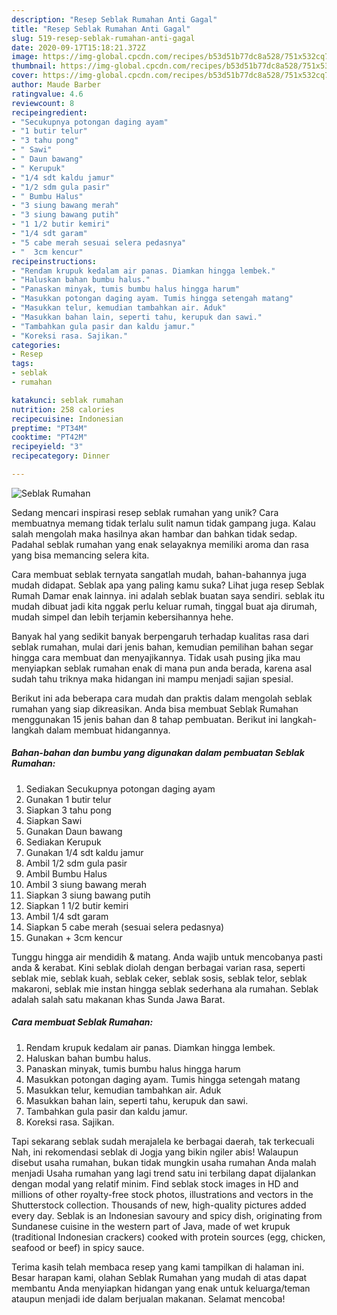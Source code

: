 ```yaml
---
description: "Resep Seblak Rumahan Anti Gagal"
title: "Resep Seblak Rumahan Anti Gagal"
slug: 519-resep-seblak-rumahan-anti-gagal
date: 2020-09-17T15:18:21.372Z
image: https://img-global.cpcdn.com/recipes/b53d51b77dc8a528/751x532cq70/seblak-rumahan-foto-resep-utama.jpg
thumbnail: https://img-global.cpcdn.com/recipes/b53d51b77dc8a528/751x532cq70/seblak-rumahan-foto-resep-utama.jpg
cover: https://img-global.cpcdn.com/recipes/b53d51b77dc8a528/751x532cq70/seblak-rumahan-foto-resep-utama.jpg
author: Maude Barber
ratingvalue: 4.6
reviewcount: 8
recipeingredient:
- "Secukupnya potongan daging ayam"
- "1 butir telur"
- "3 tahu pong"
- " Sawi"
- " Daun bawang"
- " Kerupuk"
- "1/4 sdt kaldu jamur"
- "1/2 sdm gula pasir"
- " Bumbu Halus"
- "3 siung bawang merah"
- "3 siung bawang putih"
- "1 1/2 butir kemiri"
- "1/4 sdt garam"
- "5 cabe merah sesuai selera pedasnya"
- "  3cm kencur"
recipeinstructions:
- "Rendam krupuk kedalam air panas. Diamkan hingga lembek."
- "Haluskan bahan bumbu halus."
- "Panaskan minyak, tumis bumbu halus hingga harum"
- "Masukkan potongan daging ayam. Tumis hingga setengah matang"
- "Masukkan telur, kemudian tambahkan air. Aduk"
- "Masukkan bahan lain, seperti tahu, kerupuk dan sawi."
- "Tambahkan gula pasir dan kaldu jamur."
- "Koreksi rasa. Sajikan."
categories:
- Resep
tags:
- seblak
- rumahan

katakunci: seblak rumahan 
nutrition: 258 calories
recipecuisine: Indonesian
preptime: "PT34M"
cooktime: "PT42M"
recipeyield: "3"
recipecategory: Dinner

---
```



![Seblak Rumahan](https://img-global.cpcdn.com/recipes/b53d51b77dc8a528/751x532cq70/seblak-rumahan-foto-resep-utama.jpg)

Sedang mencari inspirasi resep seblak rumahan yang unik? Cara membuatnya memang tidak terlalu sulit namun tidak gampang juga. Kalau salah mengolah maka hasilnya akan hambar dan bahkan tidak sedap. Padahal seblak rumahan yang enak selayaknya memiliki aroma dan rasa yang bisa memancing selera kita.

Cara membuat seblak ternyata sangatlah mudah, bahan-bahannya juga mudah didapat. Seblak apa yang paling kamu suka? Lihat juga resep Seblak Rumah Damar enak lainnya. ini adalah seblak buatan saya sendiri. seblak itu mudah dibuat jadi kita nggak perlu keluar rumah, tinggal buat aja dirumah, mudah simpel dan lebih terjamin kebersihannya hehe.

Banyak hal yang sedikit banyak berpengaruh terhadap kualitas rasa dari seblak rumahan, mulai dari jenis bahan, kemudian pemilihan bahan segar hingga cara membuat dan menyajikannya. Tidak usah pusing jika mau menyiapkan seblak rumahan enak di mana pun anda berada, karena asal sudah tahu triknya maka hidangan ini mampu menjadi sajian spesial.


Berikut ini ada beberapa cara mudah dan praktis dalam mengolah seblak rumahan yang siap dikreasikan. Anda bisa membuat Seblak Rumahan menggunakan 15 jenis bahan dan 8 tahap pembuatan. Berikut ini langkah-langkah dalam membuat hidangannya.

<!--inarticleads1-->

##### Bahan-bahan dan bumbu yang digunakan dalam pembuatan Seblak Rumahan:

1. Sediakan Secukupnya potongan daging ayam
1. Gunakan 1 butir telur
1. Siapkan 3 tahu pong
1. Siapkan  Sawi
1. Gunakan  Daun bawang
1. Sediakan  Kerupuk
1. Gunakan 1/4 sdt kaldu jamur
1. Ambil 1/2 sdm gula pasir
1. Ambil  Bumbu Halus
1. Ambil 3 siung bawang merah
1. Siapkan 3 siung bawang putih
1. Siapkan 1 1/2 butir kemiri
1. Ambil 1/4 sdt garam
1. Siapkan 5 cabe merah (sesuai selera pedasnya)
1. Gunakan  + 3cm kencur


Tunggu hingga air mendidih &amp; matang. Anda wajib untuk mencobanya pasti anda &amp; kerabat. Kini seblak diolah dengan berbagai varian rasa, seperti seblak mie, seblak kuah, seblak ceker, seblak sosis, seblak telor, seblak makaroni, seblak mie instan hingga seblak sederhana ala rumahan. Seblak adalah salah satu makanan khas Sunda Jawa Barat. 

<!--inarticleads2-->

##### Cara membuat Seblak Rumahan:

1. Rendam krupuk kedalam air panas. Diamkan hingga lembek.
1. Haluskan bahan bumbu halus.
1. Panaskan minyak, tumis bumbu halus hingga harum
1. Masukkan potongan daging ayam. Tumis hingga setengah matang
1. Masukkan telur, kemudian tambahkan air. Aduk
1. Masukkan bahan lain, seperti tahu, kerupuk dan sawi.
1. Tambahkan gula pasir dan kaldu jamur.
1. Koreksi rasa. Sajikan.


Tapi sekarang seblak sudah merajalela ke berbagai daerah, tak terkecuali Nah, ini rekomendasi seblak di Jogja yang bikin ngiler abis! Walaupun disebut usaha rumahan, bukan tidak mungkin usaha rumahan Anda malah menjadi Usaha rumahan yang lagi trend satu ini terbilang dapat dijalankan dengan modal yang relatif minim. Find seblak stock images in HD and millions of other royalty-free stock photos, illustrations and vectors in the Shutterstock collection. Thousands of new, high-quality pictures added every day. Seblak is an Indonesian savoury and spicy dish, originating from Sundanese cuisine in the western part of Java, made of wet krupuk (traditional Indonesian crackers) cooked with protein sources (egg, chicken, seafood or beef) in spicy sauce. 

Terima kasih telah membaca resep yang kami tampilkan di halaman ini. Besar harapan kami, olahan Seblak Rumahan yang mudah di atas dapat membantu Anda menyiapkan hidangan yang enak untuk keluarga/teman ataupun menjadi ide dalam berjualan makanan. Selamat mencoba!
